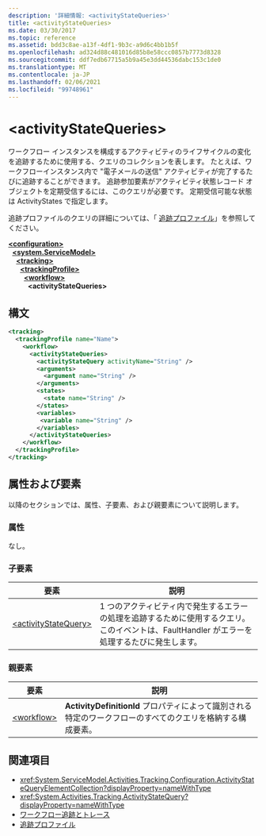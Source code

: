 ```yaml
---
description: '詳細情報: <activityStateQueries>'
title: <activityStateQueries>
ms.date: 03/30/2017
ms.topic: reference
ms.assetid: bdd3c8ae-a13f-4df1-9b3c-a9d6c4bb1b5f
ms.openlocfilehash: ad324d88c481016d85b8e58ccc0857b7773d8328
ms.sourcegitcommit: ddf7edb67715a5b9a45e3dd44536dabc153c1de0
ms.translationtype: MT
ms.contentlocale: ja-JP
ms.lasthandoff: 02/06/2021
ms.locfileid: "99748961"
---
```

# \<activityStateQueries>

ワークフロー インスタンスを構成するアクティビティのライフサイクルの変化を追跡するために使用する、クエリのコレクションを表します。 たとえば、ワークフローインスタンス内で "電子メールの送信" アクティビティが完了するたびに追跡することができます。 追跡参加要素がアクティビティ状態レコード オブジェクトを定期受信するには、このクエリが必要です。 定期受信可能な状態は ActivityStates で指定します。  
  
 追跡プロファイルのクエリの詳細については、「 [追跡プロファイル](../../../windows-workflow-foundation/tracking-profiles.md)」を参照してください。  
  
[**\<configuration>**](../configuration-element.md)\
&nbsp;&nbsp;[**\<system.ServiceModel>**](system-servicemodel-of-workflow.md)\
&nbsp;&nbsp;&nbsp;&nbsp;[**\<tracking>**](tracking.md)\
&nbsp;&nbsp;&nbsp;&nbsp;&nbsp;&nbsp;[**\<trackingProfile>**](trackingprofile.md)\
&nbsp;&nbsp;&nbsp;&nbsp;&nbsp;&nbsp;&nbsp;&nbsp;[**\<workflow>**](workflow.md)\
&nbsp;&nbsp;&nbsp;&nbsp;&nbsp;&nbsp;&nbsp;&nbsp;&nbsp;&nbsp;**\<activityStateQueries>**  
  
## <a name="syntax"></a>構文  
  
```xml
<tracking>
  <trackingProfile name="Name">
    <workflow>
      <activityStateQueries>
        <activityStateQuery activityName="String" />
        <arguments>
          <argument name="String" />
        </arguments>
        <states>
          <state name="String" />
        </states>
        <variables>
         <variable name="String" />
        </variables>
      </activityStateQueries>
    </workflow>
  </trackingProfile>
</tracking>  
```  
  
## <a name="attributes-and-elements"></a>属性および要素  

 以降のセクションでは、属性、子要素、および親要素について説明します。  
  
### <a name="attributes"></a>属性  

 なし。  
  
### <a name="child-elements"></a>子要素  
  
|要素|説明|  
|-------------|-----------------|  
|[\<activityStateQuery>](activitystatequery.md)|1 つのアクティビティ内で発生するエラーの処理を追跡するために使用するクエリ。  このイベントは、FaultHandler がエラーを処理するたびに発生します。|  
  
### <a name="parent-elements"></a>親要素  
  
|要素|説明|  
|-------------|-----------------|  
|[\<workflow>](workflow.md)|**ActivityDefinitionId** プロパティによって識別される特定のワークフローのすべてのクエリを格納する構成要素。|  
  
## <a name="see-also"></a>関連項目

- <xref:System.ServiceModel.Activities.Tracking.Configuration.ActivityStateQueryElementCollection?displayProperty=nameWithType>
- <xref:System.Activities.Tracking.ActivityStateQuery?displayProperty=nameWithType>
- [ワークフロー追跡とトレース](../../../windows-workflow-foundation/workflow-tracking-and-tracing.md)
- [追跡プロファイル](../../../windows-workflow-foundation/tracking-profiles.md)
